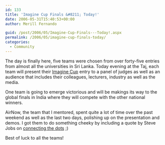 ```yaml
---
id: 133
title: 'Imagine Cup Finals &#8211; Today!'
date: 2006-05-31T15:40:53+00:00
author: Merill Fernando

guid: /post/2006/05/Imagine-Cup-Finals---Today!.aspx
permalink: /2006/05/imagine-cup-finals-today/
categories:
  - Community
---
```

<p>The day is finally here, five teams were chosen from over forty-five entries from almost all the universities in Sri Lanka. Today evening at the Taj, each team will present their <a href="http://www.imaginecupsrilanka.com/">Imagine Cup</a> entry to a panel of judges as well as an audience that includes their colleagues, lecturers, industry as well as the media.</p>
<p>One team is going to emerge victorious and will be makings its way to the global finals in India where they will compete with the other national winners.</p>
<p>AirNow, the team that I mentored, spent quite a lot of time over the past weekend as well as the last two days, polishing up on the presentation and demos. I got them to do something cheeky by including a quote by Steve Jobs on <a href="http://news-service.stanford.edu/news/2005/june15/jobs-061505.html">connecting the dots</a>&nbsp;;)</p>
<p>Best of luck to all the teams!</p>